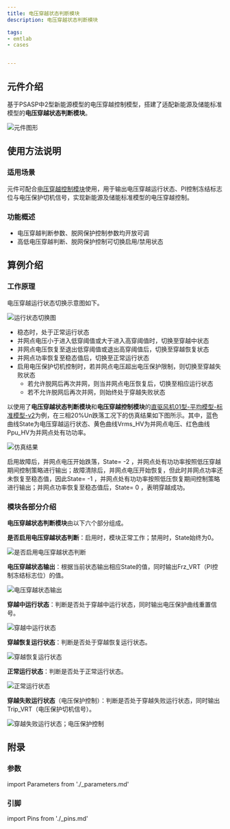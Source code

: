 ```yaml
---
title: 电压穿越状态判断模块
description: 电压穿越状态判断模块

tags:
- emtlab
- cases


---
```


## 元件介绍

基于PSASP中2型新能源模型的电压穿越控制模型，搭建了适配新能源及储能标准模型的**电压穿越状态判断模块**。  

![元件图形](./vrt_sd-stdm-graphic.png "元件图形")  


## 使用方法说明

### 适用场景
元件可配合[电压穿越控制模块](../20-vrt_ctrl-stdm-v1/index.md)使用，用于输出电压穿越运行状态、PI控制冻结标志位与电压保护切机信号，实现新能源及储能标准模型的电压穿越控制。  

### 功能概述
+ 电压穿越判断参数、脱网保护控制参数均开放可调  
+ 高低电压穿越判断、脱网保护控制可切换启用/禁用状态

  
## 算例介绍

### 工作原理

电压穿越运行状态切换示意图如下。  

![运行状态切换图](./vrt_sd-stdm-state.png "运行状态切换图")  

   + 稳态时，处于正常运行状态  
   + 并网点电压小于进入低穿阈值或大于进入高穿阈值时，切换至穿越中状态  
   + 并网点电压恢复至退出低穿阈值或退出高穿阈值后，切换至穿越恢复状态  
   + 并网点功率恢复至稳态值后，切换至正常运行状态  
   + 启用电压保护切机控制时，若并网点电压超出电压保护限制，则切换至穿越失败状态  
     + 若允许脱网后再次并网，则当并网点电压恢复后，切换至相应运行状态  
     + 若不允许脱网后再次并网，则始终处于穿越失败状态  




以使用了**电压穿越状态判断模块**和**电压穿越控制模块**的[直驱风机01型-平均模型-标准模型-v2](../../10-wtg_pmsg/10-wtg_pmsg_01/40-wtg_pmsg_01-avm-std-v2/index.md)为例，在三相20%Un跌落工况下的仿真结果如下图所示。其中，蓝色曲线State为电压穿越运行状态、黄色曲线Vrms_HV为并网点电压、红色曲线Ppu_HV为并网点处有功功率。  

![仿真结果](./vrt_sd-stdm-state-v-p.png "仿真结果")

启用故障后，并网点电压开始跌落，State= -2 ，并网点处有功功率按照低压穿越期间控制策略进行输出；故障清除后，并网点电压开始恢复，但此时并网点功率还未恢复至稳态值，因此State= -1 ，并网点处有功功率按照低压恢复期间控制策略进行输出；并网点功率恢复至稳态值后，State= 0 ，表明穿越成功。  

### 模块各部分介绍

**电压穿越状态判断模块**由以下六个部分组成。  

**是否启用电压穿越状态判断**：启用时，模块正常工作；禁用时，State始终为0。  

![是否启用电压穿越状态判断](./vrt_sd-stdm-enable.png "是否启用电压穿越状态判断")


**电压穿越状态输出**：根据当前状态输出相应State的值，同时输出Frz_VRT（PI控制冻结标志位）的值。  

![电压穿越状态输出](./vrt_sd-stdm-output.png "电压穿越状态输出")


**穿越中运行状态**：判断是否处于穿越中运行状态，同时输出电压保护曲线重置信号。  

![穿越中运行状态](./vrt_sd-stdm-through.png "穿越中运行状态")

**穿越恢复运行状态**：判断是否处于穿越恢复运行状态。  

![穿越恢复运行状态](./vrt_sd-stdm-recovery.png "穿越恢复运行状态")

**正常运行状态**：判断是否处于正常运行状态。  

![正常运行状态](./vrt_sd-stdm-steady.png "正常运行状态")

**穿越失败运行状态**（电压保护控制）：判断是否处于穿越失败运行状态，同时输出Trip_VRT（电压保护切机信号）。  

![穿越失败运行状态；电压保护控制](./vrt_sd-stdm-fail.png "穿越失败运行状态；电压保护控制")  



## 附录

### 参数

import Parameters from './_parameters.md'

<Parameters/>

### 引脚

import Pins from './_pins.md'

<Pins/>


